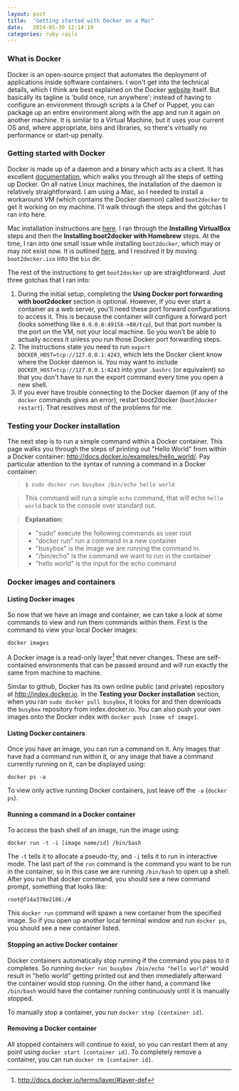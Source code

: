 ```yaml
---
layout: post
title:  "Getting started with Docker on a Mac"
date:   2014-05-30 12:14:19
categories: ruby rails
---
```


### What is Docker

Docker is an open-source project that automates the deployment of applications inside software containers. I won't get into the technical details, which I think are best explained on the Docker [website](https://www.docker.io/the_whole_story) itself. But basically its tagline is 'build once, run anywhere'; instead of having to configure an environment through scripts a la Chef or Puppet, you can package up an entire environment along with the app and run it again on another machine. It is similar to a Virtual Machine, but it uses your current OS and, where appropriate, bins and libraries, so there's virtually no performance or start-up penalty.

### Getting started with Docker

Docker is made up of a daemon and a binary which acts as a client. It has excellent [documentation](http://docs.docker.io/), which walks you through all the steps of setting up Docker.  On all native Linux machines, the installation of the daemon is relatively straightforward. I am using a Mac, so I needed to install a workaround VM (which contains the Docker daemon) called ```boot2docker``` to get it working on my machine. I'll walk through the steps and the gotchas I ran into here.

Mac installation instructions are [here](http://docs.docker.io/installation/mac/). I ran through the **Installing VirtualBox** steps and then the **Installing boot2docker with Homebrew** steps. At the time, I ran into one small issue while installing ```boot2docker```, which may or may not exist now. It is outlined [here](https://github.com/boot2docker/boot2docker/issues/149), and I resolved it by moving ```boot2docker.iso``` into the ```bin``` dir.

The rest of the instructions to get ```boot2docker``` up are straightforward. Just three gotchas that I ran into:

1. During the initial setup, completing the **Using Docker port forwarding with boot2docker** section is optional. However, if you ever start a container as a web server, you'll need these port forward configurations to access it. This is because the container will configure a forward port (looks something like ```0.0.0.0:49158->80/tcp```), but that port number is the port on the VM, not your local machine. So you won't be able to actually access it unless you run those Docker port forwarding steps.
2. The instructions state you need to run ```export DOCKER_HOST=tcp://127.0.0.1:4243```, which lets the Docker client know where the Docker daemon is. You may want to include ```DOCKER_HOST=tcp://127.0.0.1:4243``` into your ```.bashrc``` (or equivalent) so that you don't have to run the export command every time you open a new shell.
3. If you ever have trouble connecting to the Docker daemon (if any of the ```docker``` commands gives an error), restart boot2docker (```boot2docker restart```). That resolves most of the problems for me.

### Testing your Docker installation

The next step is to run a simple command within a Docker container. This page walks you through the steps of printing out "Hello World" from within a Docker container: <http://docs.docker.io/examples/hello_world/>. Pay particular attention to the syntax of running a command in a Docker container:

> ```$ sudo docker run busybox /bin/echo hello world```

> This command will run a simple ```echo``` command, that will echo ```hello world``` back to the console over standard out.

> **Explanation:**

> *  "sudo" execute the following commands as user root
> * "docker run" run a command in a new container
> * "busybox" is the image we are running the command in.
> * "/bin/echo" is the command we want to run in the container
> * "hello world" is the input for the echo command

### Docker images and containers

#### Listing Docker images
So now that we have an image and container, we can take a look at some commands to view and run them commands within them. First is the command to view your local Docker images:
```
docker images
```

A Docker image is a read-only layer[^layer] that never changes. These are self-contained environments that can be passed around and will run exactly the same from machine to machine.

Similar to github, Docker has its own online public (and private) repository at <http://index.docker.io>. In the **Testing your Docker installation** section, when you ran ```sudo docker pull busybox```, it looks for and then downloads the ```busybox``` repository from index.docker.io. You can also push your own images onto the Docker index with ```docker push [name of image]```.

#### Listing Docker containers
Once you have an image, you can run a command on it. Any images that have had a command run within it, or any image that have a command currently running on it, can be displayed using:
```
docker ps -a
```
To view only active running Docker containers, just leave off the ```-a``` (```docker ps```).

#### Running a command in a Docker container
To access the bash shell of an image, run the image using:
```
docker run -t -i [image name/id] /bin/bash
```

The ```-t``` tells it to allocate a pseudo-tty, and ```-i``` tells it to run in interactive mode. The last part of the ```run``` command is the command you want to be run in the container, so in this case we are running ```/bin/bash``` to open up a shell. After you run that docker command, you should see a new command prompt, something that looks like:
```
root@f14a378e2186:/#
```
This ```docker run``` command will spawn a new container from the specified image. So if you open up another local terminal window and run ```docker ps```, you should see a new container listed.

#### Stopping an active Docker container
Docker containers automatically stop running if the command you pass to it completes. So running ```docker run busybox /bin/echo "hello world"``` would result in "hello world" getting printed out and then immediately afterward the container would stop running. On the other hand, a command like ```/bin/bash``` would have the container running continuously until it is manually stopped.

To manually stop a container, you run ```docker stop [container id]```.

#### Removing a Docker container
All stopped containers will continue to exist, so you can restart them at any point using ```docker start [container id]```. To completely remove a container, you can run ```docker rm [container id]```.

[^layer]: <http://docs.docker.io/terms/layer/#layer-def>
